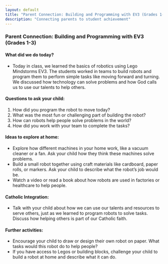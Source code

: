 ```yaml
---
layout: default
title: "Parent Connection: Building and Programming with EV3 (Grades 1-3)"
description: "Connecting parents to student achievement"
---
```


### Parent Connection: Building and Programming with EV3 (Grades 1-3)

#### What did we do today?
- Today in class, we learned the basics of robotics using Lego Mindstorms EV3. The students worked in teams to build robots and program them to perform simple tasks like moving forward and turning. We discussed how technology can solve problems and how God calls us to use our talents to help others.

#### Questions to ask your child:
1. How did you program the robot to move today?
2. What was the most fun or challenging part of building the robot?
3. How can robots help people solve problems in the world?
4. How did you work with your team to complete the tasks?

#### Ideas to explore at home:
- Explore how different machines in your home work, like a vacuum cleaner or a fan. Ask your child how they think these machines solve problems.
- Build a small robot together using craft materials like cardboard, paper rolls, or markers. Ask your child to describe what the robot’s job would be.
- Watch a video or read a book about how robots are used in factories or healthcare to help people.

#### Catholic Integration:
- Talk with your child about how we can use our talents and resources to serve others, just as we learned to program robots to solve tasks. Discuss how helping others is part of our Catholic faith.

#### Further activities:
- Encourage your child to draw or design their own robot on paper. What tasks would this robot do to help people?
- If you have access to Legos or building blocks, challenge your child to build a robot at home and describe what it can do.
